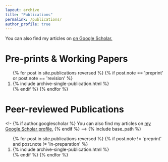```yaml
---
layout: archive
title: "Publications"
permalink: /publications/
author_profile: true
---
```


You can also find my articles on <u><a href="https://scholar.google.com/citations?user=coVrnWIAAAAJ&hl=en">on Google Scholar</a>.</u>


Pre-prints & Working Papers
======
<ol>{% for post in site.publications reversed %}
  {% if post.note == 'preprint' or post.note == 'revision' %}
    <li>{% include archive-single-publication.html %}</li>
  {% endif %}
{% endfor %}</ol>

Peer-reviewed Publications
======
<!-
{% if author.googlescholar %}
  You can also find my articles on <u><a href="{{author.googlescholar}}">my Google Scholar profile</a>.</u>
{% endif %}
-->
{% include base_path %}

<ol reversed> {% for post in site.publications reversed %}
  {% if post.note != 'preprint' and post.note != 'in-preparation' %}
    <li>{% include archive-single-publication.html %}</li>
  {% endif %}
{% endfor %}</ol>
